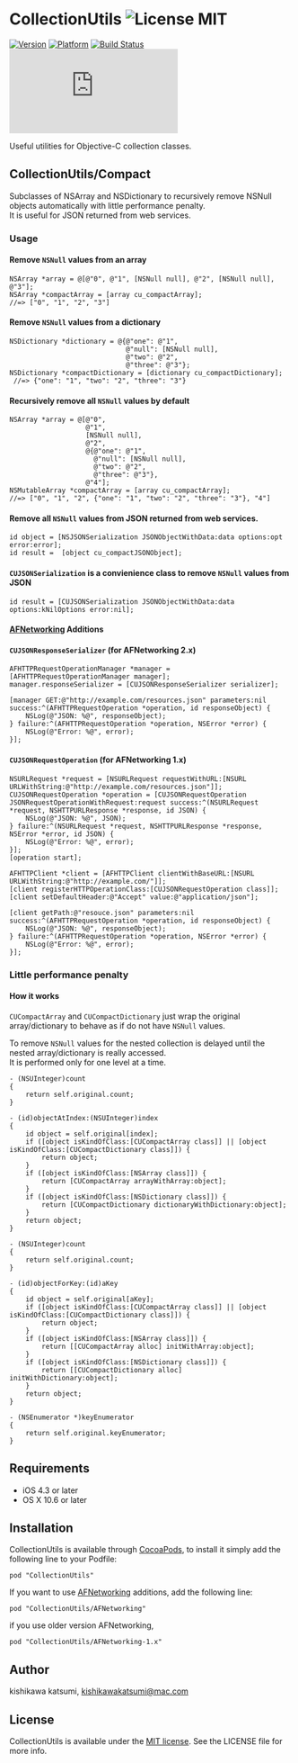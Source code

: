 # CollectionUtils ![License MIT](https://go-shields.herokuapp.com/license-MIT-yellow.png) 

[![Version](https://cocoapod-badges.herokuapp.com/v/CollectionUtils/badge.png)](https://cocoapod-badges.herokuapp.com/v/CollectionUtils/badge.png)
[![Platform](https://cocoapod-badges.herokuapp.com/p/CollectionUtils/badge.png)](https://cocoapod-badges.herokuapp.com/p/CollectionUtils/badge.png)
[![Build Status](https://travis-ci.org/kishikawakatsumi/CollectionUtils.png?branch=master)](https://travis-ci.org/kishikawakatsumi/CollectionUtils)
[![Analytics](https://ga-beacon.appspot.com/UA-4291014-9/CollectionUtils/README.md)](https://github.com/igrigorik/ga-beacon)

Useful utilities for Objective-C collection classes. 

## CollectionUtils/Compact
Subclasses of NSArray and NSDictionary to recursively remove NSNull objects automatically with little performance penalty.  
It is useful for JSON returned from web services.

### Usage

#### Remove `NSNull` values from an array

```objc
NSArray *array = @[@"0", @"1", [NSNull null], @"2", [NSNull null], @"3"];
NSArray *compactArray = [array cu_compactArray];
//=> ["0", "1", "2", "3"]
```

#### Remove `NSNull` values from a dictionary

```objc
NSDictionary *dictionary = @{@"one": @"1",
                             @"null": [NSNull null],
                             @"two": @"2",
                             @"three": @"3"};
NSDictionary *compactDictionary = [dictionary cu_compactDictionary];
 //=> {"one": "1", "two": "2", "three": "3"}
```

#### Recursively remove all `NSNull` values by default

```objc
NSArray *array = @[@"0",
                   @"1",
                   [NSNull null],
                   @"2",
                   @{@"one": @"1",
                     @"null": [NSNull null],
                     @"two": @"2",
                     @"three": @"3"},
                   @"4"];
NSMutableArray *compactArray = [array cu_compactArray];
//=> ["0", "1", "2", {"one": "1", "two": "2", "three": "3"}, "4"]
```

#### Remove all `NSNull` values from JSON returned from web services.

```objc
id object = [NSJSONSerialization JSONObjectWithData:data options:opt error:error];
id result =  [object cu_compactJSONObject];
```

#### `CUJSONSerialization` is a convienience class to remove `NSNull` values from JSON

```objc
id result = [CUJSONSerialization JSONObjectWithData:data options:kNilOptions error:nil];
```

#### [AFNetworking](https://github.com/AFNetworking/AFNetworking) Additions
#### `CUJSONResponseSerializer` (for AFNetworking 2.x)

```objc
AFHTTPRequestOperationManager *manager = [AFHTTPRequestOperationManager manager];
manager.responseSerializer = [CUJSONResponseSerializer serializer];

[manager GET:@"http://example.com/resources.json" parameters:nil success:^(AFHTTPRequestOperation *operation, id responseObject) {
    NSLog(@"JSON: %@", responseObject);
} failure:^(AFHTTPRequestOperation *operation, NSError *error) {
    NSLog(@"Error: %@", error);
}];
```

#### `CUJSONRequestOperation` (for AFNetworking 1.x)

```objc
NSURLRequest *request = [NSURLRequest requestWithURL:[NSURL URLWithString:@"http://example.com/resources.json"]];
CUJSONRequestOperation *operation = [CUJSONRequestOperation JSONRequestOperationWithRequest:request success:^(NSURLRequest *request, NSHTTPURLResponse *response, id JSON) {
    NSLog(@"JSON: %@", JSON);
} failure:^(NSURLRequest *request, NSHTTPURLResponse *response, NSError *error, id JSON) {
    NSLog(@"Error: %@", error);
}];
[operation start];
```

```objc
AFHTTPClient *client = [AFHTTPClient clientWithBaseURL:[NSURL URLWithString:@"http://example.com/"]];
[client registerHTTPOperationClass:[CUJSONRequestOperation class]];
[client setDefaultHeader:@"Accept" value:@"application/json"];

[client getPath:@"resouce.json" parameters:nil success:^(AFHTTPRequestOperation *operation, id responseObject) {
    NSLog(@"JSON: %@", responseObject);
} failure:^(AFHTTPRequestOperation *operation, NSError *error) {
    NSLog(@"Error: %@", error);
}];
```

### Little performance penalty
#### How it works
`CUCompactArray` and `CUCompactDictionary` just wrap the original array/dictionary to behave as if do not have `NSNull` values.

To remove `NSNull` values for the nested collection is delayed until the nested array/dictionary is really accessed.  
It is performed only for one level at a time.

```objc
- (NSUInteger)count
{
    return self.original.count;
}

- (id)objectAtIndex:(NSUInteger)index
{
    id object = self.original[index];
    if ([object isKindOfClass:[CUCompactArray class]] || [object isKindOfClass:[CUCompactDictionary class]]) {
        return object;
    }
    if ([object isKindOfClass:[NSArray class]]) {
        return [CUCompactArray arrayWithArray:object];
    }
    if ([object isKindOfClass:[NSDictionary class]]) {
        return [CUCompactDictionary dictionaryWithDictionary:object];
    }
    return object;
}
```

```objc
- (NSUInteger)count
{
    return self.original.count;
}

- (id)objectForKey:(id)aKey
{
    id object = self.original[aKey];
    if ([object isKindOfClass:[CUCompactArray class]] || [object isKindOfClass:[CUCompactDictionary class]]) {
        return object;
    }
    if ([object isKindOfClass:[NSArray class]]) {
        return [[CUCompactArray alloc] initWithArray:object];
    }
    if ([object isKindOfClass:[NSDictionary class]]) {
        return [[CUCompactDictionary alloc] initWithDictionary:object];
    }
    return object;
}

- (NSEnumerator *)keyEnumerator
{
    return self.original.keyEnumerator;
}
```

## Requirements
- iOS 4.3 or later
- OS X 10.6 or later

## Installation

CollectionUtils is available through [CocoaPods](http://cocoapods.org), to install
it simply add the following line to your Podfile:

    pod "CollectionUtils"

If you want to use [AFNetworking](https://github.com/AFNetworking/AFNetworking) additions,
add the following line:

    pod "CollectionUtils/AFNetworking"

if you use older version AFNetworking,

    pod "CollectionUtils/AFNetworking-1.x"

## Author

kishikawa katsumi, kishikawakatsumi@mac.com

## License

[Apache]: http://www.apache.org/licenses/LICENSE-2.0
[MIT]: http://www.opensource.org/licenses/mit-license.php
[GPL]: http://www.gnu.org/licenses/gpl.html
[BSD]: http://opensource.org/licenses/bsd-license.php

CollectionUtils is available under the [MIT license][MIT]. See the LICENSE file for more info.
